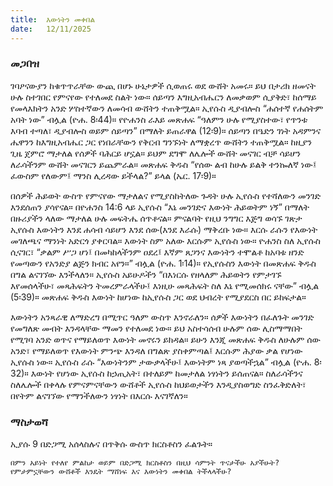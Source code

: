 ```yaml
---
title:  እውነትን መቀበል
date:   12/11/2025
---
```


### መጋበዝ

ገባዖናውያን ከቁጥጥራቸው ውጪ በሆኑ ሁኔታዎች ሲወጠሩ ወደ ውሸት አመሩ። ይህ በታሪክ ዘመናት ሁሉ ስተገበር የምናየው የተለመደ ስልት ነው። ሰይጣን እግዚአብሔርን ለመቃወም ሲያቅድ፣ ከሰማይ የመላእክትን አንድ ሦስተኛውን ለመሳብ ውሸትን ተጠቅሟል። ኢየሱስ ዲያብሎስ “ሐሰተኛ የሐሰትም አባት ነው” ብሏል (ዮሐ. 8፡44)። የዮሐንስ ራእይ መጽሐፍ “ዓለምን ሁሉ የሚያስተው፣ የጥንቱ እባብ ተጣለ፣ ዲያብሎስ ወይም ሰይጣን” በማለት ይጠራዋል (12፡9)። ሰይጣን በዔድን ገነት አዳምንና ሔዋንን ከእግዚአብሔር ጋር የነበራቸውን የቅርብ ግንኙነት ለማቋረጥ ውሸትን ተጠቅሟል። ከዚያን ጊዜ ጀምሮ ማታለል የሰዎች ባሕርይ ሆኗል። ይህም ደግሞ ለሌሎች ውሸት መናገር ብቻ ሳይሆን ለራሳችንም ውሸት መናገርን ይጨምራል። መጽሐፍ ቅዱስ “የሰው ልብ ከሁሉ ይልቅ ተንኰለኛ ነው፤ ፈውስም የለውም፤ ማንስ ሊረዳው ይችላል?” ይላል (ኤር. 17፡9)።

በሰዎች ሕይወት ውስጥ የምናየው ማታለልና የሚያስከትለው ጉዳት ሁሉ ኢየሱስ የተሻለውን መንገድ እንደሰጠን ያሳየናል። በዮሐንስ 14:6 ላይ ኢየሱስ “እኔ መንገድና እውነት ሕይወትም ነኝ” በማለት በዙሪያችን ላለው ማታለል ሁሉ መፍትሔ ሰጥቶናል። ምናልባት የዚህ ንግግር እጅግ ወሳኙ ገጽታ ኢየሱስ እውነትን እንደ ሐሳብ ሳይሆን እንደ ሰው(እንደ እራሱ) ማቅረቡ ነው። እርሱ ራሱን የእውነት መገለጫና ማንነት አድርጎ ያቀርባል። እውነት ስም አለው እርሱም ኢየሱስ ነው። ዮሐንስ ስለ ኢየሱስ ሲናገር፣ “ቃልም ሥጋ ሆነ፤ በመካከላችንም ዐደረ፤ እኛም ጸጋንና እውነትን ተሞልቶ ከአባቱ ዘንድ የመጣውን የአንድያ ልጅን ክብር አየን።” ብሏል (ዮሐ. 1፡14)። የኢየሱስን እውነት በመጽሐፍ ቅዱስ በግል ልናገኘው እንችላለን። ኢየሱስ አይሁዶችን “በእነርሱ የዘላለም ሕይወትን የምታገኙ እየመሰላችሁ፣ መጻሕፍትን ትመረምራላችሁ፤ እነዚሁ መጻሕፍት ስለ እኔ የሚመሰክሩ ናቸው” ብሏል (5፡39)።  መጽሐፍ ቅዱስ እውነት ከሆነው ከኢየሱስ ጋር ወደ ህብረት የሚያደርስ በር ይከፍታል።

እውነትን አንጻራዊ ለማድረግ በሚጥር ዓለም ውስጥ እንኖራለን። ሰዎች እውነትን በፈለጉት መንገድ የመግለጽ መብት እንዳላቸው ማመን የተለመደ ነው። ይህ አስተሳሰብ ሁሉም ሰው ሊስማማበት የሚገባ አንድ ወጥና የማይለወጥ እውነት መኖሩን ይክዳል። ይሁን እንጂ መጽሐፍ ቅዱስ ለሁሉም ሰው አንድ፣ የማይለወጥ የእውነት ምንጭ እንዳለ በግልጽ ያስቀምጣል፤ እርሱም ሕያው ቃል የሆነው ኢየሱስ ነው። ኢየሱስ ራሱ “እውነትንም ታውቃላችሁ፤ እውነትም ነጻ ያወጣችኋል” ብሏል (ዮሐ. 8፡32)። እውነት የሆነው ኢየሱስ ከኃጢአት፣ በተለይም ከመታለል ነፃነትን ይሰጠናል። ስለራሳችንና ስለሌሎች በቀላሉ የምናምናቸውን ውሸቶች ኢየሱስ ከህይወታችን እንዲያስወግድ ስንፈቅድለት፣ በየትም ልናገኘው የማንችለውን ነፃነት በእርሱ እናገኛለን።

### ማስታወሻ
ኢያሱ 9 በድጋሚ አሰላስሉና በጥቅሱ ውስጥ ክርስቶስን ፈልጉት።

`በምን አይነት የተለየ ምልከታ ወይም በድጋሚ ክርስቶስን በዚህ ሳምንት ጥናታችሁ አያችሁት?
`
`የምታምኗቸውን ውሸቶች እንዴት ማሸነፍ እና እውነትን መቀበል ትችላላችሁ?
`
